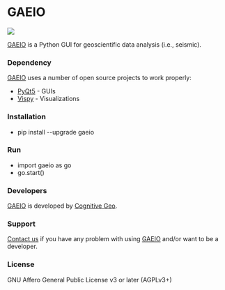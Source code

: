 # GAEIO

![](https://github.com/cognitivegeo/gaeio/blob/master/logo.png?raw=true)

[GAEIO] is a Python GUI for geoscientific data analysis (i.e., seismic).

### Dependency

[GAEIO] uses a number of open source projects to work properly:

* [PyQt5] - GUIs
* [Vispy] - Visualizations

### Installation

* pip install --upgrade gaeio

### Run

* import gaeio as go
* go.start()

### Developers

[GAEIO] is developed by [Cognitive Geo].

### Support

[Contact us] if you have any problem with using [GAEIO] and/or want to be a developer.

### License
GNU Affero General Public License v3 or later (AGPLv3+)

[//]: # (These are reference links used in the body of this note and get stripped out when the markdown processor does its job. There is no need to format nicely because it shouldn't be seen. Thanks SO - http://stackoverflow.com/questions/4823468/store-comments-in-markdown-syntax)


   [GAEIO]: <https://cognitivegeo.wixsite.com/gaeio>
   [PyQt5]: <https://pypi.org/project/PyQt5/>
   [vispy]: <https://pypi.org/project/vispy/>
   [Cognitive Geo]: <https://www.linkedin.com/in/cognitive-geo-182b27185/>
   [Contact us]: <https://cognitivegeo.wixsite.com/gaeio/support>

